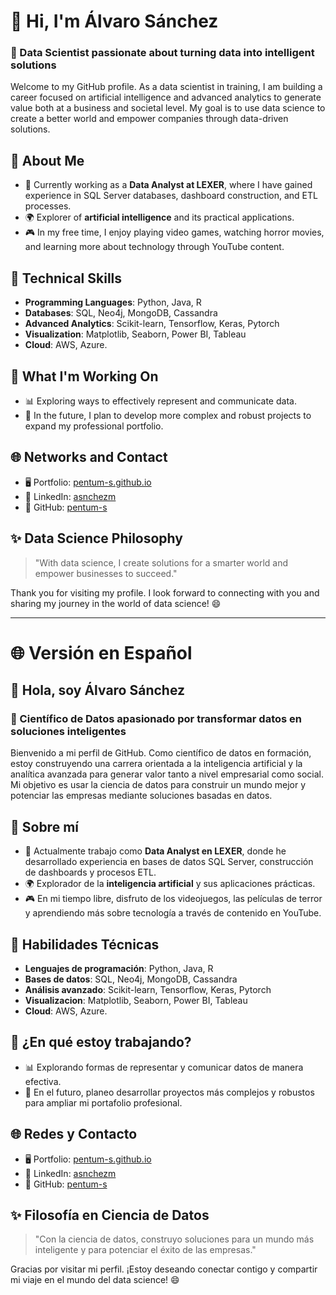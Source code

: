# 👋 Hi, I'm Álvaro Sánchez

### 🧠 Data Scientist passionate about turning data into intelligent solutions

Welcome to my GitHub profile. As a data scientist in training, I am building a career focused on artificial intelligence and advanced analytics to generate value both at a business and societal level. My goal is to use data science to create a better world and empower companies through data-driven solutions.



## 🌟 About Me

- 💼 Currently working as a **Data Analyst at LEXER**, where I have gained experience in SQL Server databases, dashboard construction, and ETL processes.
- 🌍 Explorer of **artificial intelligence** and its practical applications.
- 🎮 In my free time, I enjoy playing video games, watching horror movies, and learning more about technology through YouTube content.



## 🚀 Technical Skills

- **Programming Languages**: Python, Java, R
- **Databases**: SQL, Neo4j, MongoDB, Cassandra
- **Advanced Analytics**: Scikit-learn, Tensorflow, Keras, Pytorch
- **Visualization**: Matplotlib, Seaborn, Power BI, Tableau
- **Cloud**: AWS, Azure.



## 🔭 What I'm Working On

- 📊 Exploring ways to effectively represent and communicate data.
- 🌟 In the future, I plan to develop more complex and robust projects to expand my professional portfolio.


## 🌐 Networks and Contact

- 🖥️ Portfolio: [pentum-s.github.io](https://pentum-s.github.io)
- 💼 LinkedIn: [asnchezm](https://www.linkedin.com/in/asnchezm/)
- 🖤 GitHub: [pentum-s](https://github.com/pentum-s)



## ✨ Data Science Philosophy

> "With data science, I create solutions for a smarter world and empower businesses to succeed."

Thank you for visiting my profile. I look forward to connecting with you and sharing my journey in the world of data science! 😄

---

# 🌐 Versión en Español

## 👋 Hola, soy Álvaro Sánchez

### 🧠 Científico de Datos apasionado por transformar datos en soluciones inteligentes

Bienvenido a mi perfil de GitHub. Como científico de datos en formación, estoy construyendo una carrera orientada a la inteligencia artificial y la analítica avanzada para generar valor tanto a nivel empresarial como social. Mi objetivo es usar la ciencia de datos para construir un mundo mejor y potenciar las empresas mediante soluciones basadas en datos.



## 🌟 Sobre mí

- 💼 Actualmente trabajo como **Data Analyst en LEXER**, donde he desarrollado experiencia en bases de datos SQL Server, construcción de dashboards y procesos ETL.
- 🌍 Explorador de la **inteligencia artificial** y sus aplicaciones prácticas.
- 🎮 En mi tiempo libre, disfruto de los videojuegos, las películas de terror y aprendiendo más sobre tecnología a través de contenido en YouTube.



## 🚀 Habilidades Técnicas

- **Lenguajes de programación**: Python, Java, R
- **Bases de datos**: SQL, Neo4j, MongoDB, Cassandra
- **Análisis avanzado**: Scikit-learn, Tensorflow, Keras, Pytorch
- **Visualizacion**: Matplotlib, Seaborn, Power BI, Tableau
- **Cloud**: AWS, Azure.




## 🔭 ¿En qué estoy trabajando?

- 📊 Explorando formas de representar y comunicar datos de manera efectiva.
- 🌟 En el futuro, planeo desarrollar proyectos más complejos y robustos para ampliar mi portafolio profesional.



## 🌐 Redes y Contacto

- 🖥️ Portfolio: [pentum-s.github.io](https://pentum-s.github.io)
- 💼 LinkedIn: [asnchezm](https://www.linkedin.com/in/asnchezm/)
- 🖤 GitHub: [pentum-s](https://github.com/pentum-s)



## ✨ Filosofía en Ciencia de Datos

> "Con la ciencia de datos, construyo soluciones para un mundo más inteligente y para potenciar el éxito de las empresas."

Gracias por visitar mi perfil. ¡Estoy deseando conectar contigo y compartir mi viaje en el mundo del data science! 😄

